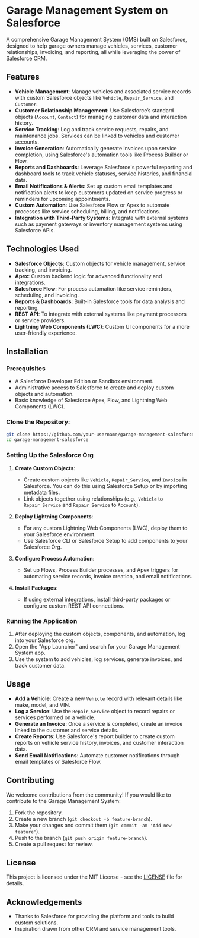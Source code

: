 

# Garage Management System on Salesforce

A comprehensive Garage Management System (GMS) built on Salesforce, designed to help garage owners manage vehicles, services, customer relationships, invoicing, and reporting, all while leveraging the power of Salesforce CRM.

## Features

- **Vehicle Management**: Manage vehicles and associated service records with custom Salesforce objects like `Vehicle`, `Repair_Service`, and `Customer`.
- **Customer Relationship Management**: Use Salesforce’s standard objects (`Account`, `Contact`) for managing customer data and interaction history.
- **Service Tracking**: Log and track service requests, repairs, and maintenance jobs. Services can be linked to vehicles and customer accounts.
- **Invoice Generation**: Automatically generate invoices upon service completion, using Salesforce's automation tools like Process Builder or Flow.
- **Reports and Dashboards**: Leverage Salesforce's powerful reporting and dashboard tools to track vehicle statuses, service histories, and financial data.
- **Email Notifications & Alerts**: Set up custom email templates and notification alerts to keep customers updated on service progress or reminders for upcoming appointments.
- **Custom Automation**: Use Salesforce Flow or Apex to automate processes like service scheduling, billing, and notifications.
- **Integration with Third-Party Systems**: Integrate with external systems such as payment gateways or inventory management systems using Salesforce APIs.

## Technologies Used

- **Salesforce Objects**: Custom objects for vehicle management, service tracking, and invoicing.
- **Apex**: Custom backend logic for advanced functionality and integrations.
- **Salesforce Flow**: For process automation like service reminders, scheduling, and invoicing.
- **Reports & Dashboards**: Built-in Salesforce tools for data analysis and reporting.
- **REST API**: To integrate with external systems like payment processors or service providers.
- **Lightning Web Components (LWC)**: Custom UI components for a more user-friendly experience.

## Installation

### Prerequisites

- A Salesforce Developer Edition or Sandbox environment.
- Administrative access to Salesforce to create and deploy custom objects and automation.
- Basic knowledge of Salesforce Apex, Flow, and Lightning Web Components (LWC).

### Clone the Repository:

```bash
git clone https://github.com/your-username/garage-management-salesforce.git
cd garage-management-salesforce
```

### Setting Up the Salesforce Org

1. **Create Custom Objects**: 
   - Create custom objects like `Vehicle`, `Repair_Service`, and `Invoice` in Salesforce. You can do this using Salesforce Setup or by importing metadata files.
   - Link objects together using relationships (e.g., `Vehicle` to `Repair_Service` and `Repair_Service` to `Account`).
  
2. **Deploy Lightning Components**:
   - For any custom Lightning Web Components (LWC), deploy them to your Salesforce environment.
   - Use Salesforce CLI or Salesforce Setup to add components to your Salesforce Org.

3. **Configure Process Automation**:
   - Set up Flows, Process Builder processes, and Apex triggers for automating service records, invoice creation, and email notifications.
  
4. **Install Packages**:
   - If using external integrations, install third-party packages or configure custom REST API connections.

### Running the Application

1. After deploying the custom objects, components, and automation, log into your Salesforce org.
2. Open the "App Launcher" and search for your Garage Management System app.
3. Use the system to add vehicles, log services, generate invoices, and track customer data.

## Usage

- **Add a Vehicle**: Create a new `Vehicle` record with relevant details like make, model, and VIN.
- **Log a Service**: Use the `Repair_Service` object to record repairs or services performed on a vehicle.
- **Generate an Invoice**: Once a service is completed, create an invoice linked to the customer and service details.
- **Create Reports**: Use Salesforce's report builder to create custom reports on vehicle service history, invoices, and customer interaction data.
- **Send Email Notifications**: Automate customer notifications through email templates or Salesforce Flow.

## Contributing

We welcome contributions from the community! If you would like to contribute to the Garage Management System:

1. Fork the repository.
2. Create a new branch (`git checkout -b feature-branch`).
3. Make your changes and commit them (`git commit -am 'Add new feature'`).
4. Push to the branch (`git push origin feature-branch`).
5. Create a pull request for review.

## License

This project is licensed under the MIT License - see the [LICENSE](LICENSE) file for details.

## Acknowledgements

- Thanks to Salesforce for providing the platform and tools to build custom solutions.
- Inspiration drawn from other CRM and service management tools.


